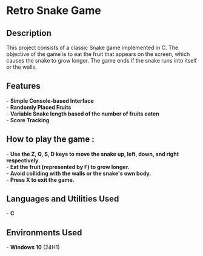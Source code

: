 <h1>Retro Snake Game</h1>

<h2>Description</h2>
This project consists of a classic Snake game implemented in C. The objective of the game is to eat the fruit that appears on the screen, which causes the snake to grow longer. The game ends if the snake runs into itself or the walls.
<br />

<h2>Features</h2>
- <b>Simple Console-based Interface</b>  <br>
- <b>Randomly Placed Fruits</b>  <br>
- <b>Variable Snake length based of the number of fruits eaten</b>  <br>
- <b>Score Tracking</b>  <br>

<h2>How to play the game :</h2>
- <b>Use the Z, Q, S, D keys to move the snake up, left, down, and right respectively.</b>  <br>
- <b>Eat the fruit (represented by F) to grow longer.</b>  <br>
- <b>Avoid colliding with the walls or the snake's own body.</b>  <br>
- <b>Press X to exit the game.</b>  <br>

<h2>Languages and Utilities Used</h2>
- <b>C</b>

<h2>Environments Used </h2>
- <b>Windows 10</b> (24H1)
<!--
 ```diff
- text in red
+ text in green
! text in orange
# text in gray
@@ text in purple (and bold)@@
```
--!>
